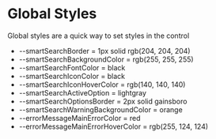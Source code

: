 # Global Styles

Global styles are a quick way to set styles in the control

 - --smartSearchBorder = 1px solid rgb(204, 204, 204)
 - --smartSearchBackgroundColor = rgb(255, 255, 255)
 - --smartSearchFontColor = black
 - --smartSearchIconColor = black
 - --smartSearchIconHoverColor = rgb(140, 140, 140)
 - --smartSearchActiveOption = lightgray
 - --smartSearchOptionsBorder = 2px solid gainsboro
 - --smartSearchWarningBackgroundColor = orange
 - --errorMessageMainErrorColor = red
 - --errorMessageMainErrorHoverColor = rgb(255, 124, 124)